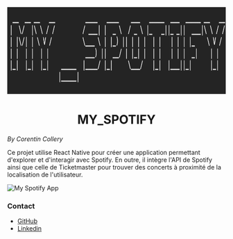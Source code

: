<img src="assets/figlet.png" width="auto" height="200">

<h1 align="center"> MY_SPOTIFY</h1>

_By Corentin Collery_

<p>Ce projet utilise React Native pour créer une application permettant d'explorer et d'interagir avec Spotify. En outre, il intègre l'API de Spotify ainsi que celle de Ticketmaster pour trouver des concerts à proximité de la localisation de l'utilisateur.</p>

<img src="assets/my_spotify.gif" alt="My Spotify App" width="300">

### Contact

<ul>
    <li><a href="https://github.com/ColleryCorentin">GitHub</a></li>
    <li><a href="https://www.linkedin.com/in/collerycorentin">Linkedin</a></li>
</ul>
